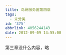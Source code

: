 ```yaml
---
title: 鸟哥服务器第四章
tags:
  - 未分类
id: '375'
abbrlink: 4056244143
date: 2012-09-09 14:55:00
---
```


第三章没什么内容，略